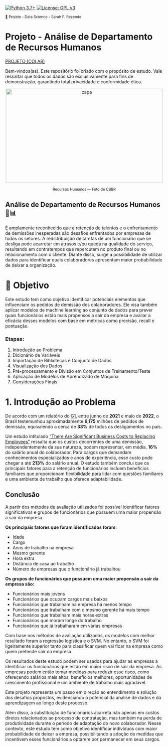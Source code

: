 [![Python 3.7+](https://img.shields.io/badge/python-3.7+-blue.svg)](https://www.python.org/downloads/release/python-360/) [![License: GPL v3](https://img.shields.io/badge/License-GPLv3-blue.svg)](https://www.gnu.org/licenses/gpl-3.0) 

<sub> 📂 Projeto - Data Science - Sarah F. Rezende

#  **Projeto** - Análise de Departamento de Recursos Humanos

[PROJETO (COLAB)](https://github.com/SarahFeanor/Covid_19_EDA_Project/blob/main/Analise_Covid_19.ipynb)

Bem-vindos(as). Este repositório foi criado com o propósito de estudo. Vale ressaltar que todos os dados são exclusivamente para fins de demonstração, garantindo total privacidade e conformidade ética.

<p align="center">
  <a href="https://github.com/SarahFeanor?tab=repositories">
    <img src="https://cdn.discordapp.com/attachments/1063559719291199599/1202596799135612969/ict-crm.jpg?ex=65ce088c&is=65bb938c&hm=94fcf6a9f48d2d3186ee98a5a0043e36c7eabaa76ecfb9737712359484b1ed6c&" alt="capa" width="500" height="300">
  </a>
</p> <p align="center"> <sup> Recursos Humanos — Foto de CBBR</sup> </p>

## **Análise de Departamento de Recursos Humanos** 💼📊

É amplamente reconhecido que a retenção de talentos e o enfrentamento de demissões inesperadas são desafios enfrentados por empresas de todos os setores. A redistribuição de tarefas de um funcionário que se desliga pode acarretar em atrasos e/ou queda na qualidade do serviço, resultando em contratempos que repercutem no produto final ou no relacionamento com o cliente. Diante disso, surge a possibilidade de utilizar dados para identificar quais colaboradores apresentam maior probabilidade de deixar a organização.

# 📍 Objetivo

Este estudo tem como objetivo identificar potenciais elementos que influenciam os pedidos de demissão dos colaboradores. Ele visa também aplicar modelos de machine learning ao conjunto de dados para prever quais funcionários estão mais propensos a sair da empresa e avaliar a eficácia desses modelos com base em métricas como precisão, recall e pontuação.

### Etapas:

1. Introdução ao Problema
2. Dicionário de Variáveis
3. Importação de Bibliotecas e Conjunto de Dados
4. Visualização dos Dados
5. Pré-processamento e Divisão em Conjuntos de Treinamento/Teste
6. Aplicação de Modelos de Aprendizado de Máquina
7. Considerações Finais

# 1. **Introdução ao Problema**

De acordo com um relatório do [G1](https://https//g1.globo.com/trabalho-e-carreira/noticia/2022/06/30/pais-bate-recorde-de-pedidos-de-demissao-em-12-meses-mostra-levantamento.ghtml), entre junho de **2021** e maio de **2022**, o Brasil testemunhou aproximadamente **6,175** milhões de pedidos de demissão, equivalendo a cerca de **33%** de todos os desligamentos no país.

Um estudo intitulado ["There Are Significant Business Costs to Replacing Employees"](https://www.americanprogress.org/wp-content/uploads/2015/08/CostofTurnover0815.pdf) ressalta que os custos decorrentes de uma demissão, independentemente da sua natureza, podem representar, em média, **16%** do salário anual do colaborador. Para cargos que demandam conhecimentos especializados e anos de experiência, esse custo pode chegar a até **213%** do salário anual. O estudo também conclui que os principais fatores para a retenção de funcionários incluem benefícios familiares que proporcionam flexibilidade para lidar com questões familiares e uma ambiente de trabalho que oferece adaptabilidade.

## Conclusão

A partir dos métodos de avaliação utilizados foi possível identificar fatores significativos e grupos de funcionários que possuem uma maior propensão a sair da empresa.

**Os principais fatores que foram identificados foram:**

* Idade
* Cargo
* Anos de trabalho na empresa
* Mesmo gerente
* Hora extra
* Distância de casa ao trabalho
* Número de empresas que o funcionário já trabalhou

**Os grupos de funcionários que possuem uma maior propensão a sair da empresa são:**

* Funcionários mais jovens
* Funcionários que ocupam cargos mais baixos
* Funcionários que trabalham na empresa há menos tempo
* Funcionários que trabalham com o mesmo gerente há mais tempo
* Funcionários que trabalham mais horas extras
* Funcionários que moram longe do trabalho
* Funcionários que já trabalharam em várias empresas

Com base nos métodos de avaliação utilizados, os modelos com melhor resultado foram a regressão logística e o SVM. No entanto, o SVM foi ligeiramente superior tanto para classificar quem vai ficar na empresa como quem pretende sair da empresa.

Os resultados deste estudo podem ser usados para ajudar as empresas a identificar os funcionários que estão em maior risco de sair da empresa. As empresas podem então tomar medidas para reduzir esse risco, como oferecendo salários mais altos, benefícios melhores, oportunidades de crescimento profissional e um ambiente de trabalho mais agradável.

Este projeto representa um passo em direção ao entendimento e solução dos desafios propostos, evidenciando o potencial da análise de dados e da aprendizagem ao longo deste processo.


Além disso, a substituição de funcionários acarreta não apenas em custos diretos relacionados ao processo de contratação, mas também na perda de produtividade durante o período de adaptação do novo colaborador. Nesse contexto, este estudo tem como objetivo identificar indivíduos com maior probabilidade de deixar a empresa, possibilitando a adoção de medidas que incentivem esses funcionários a optarem por permanecer em seus cargos.
